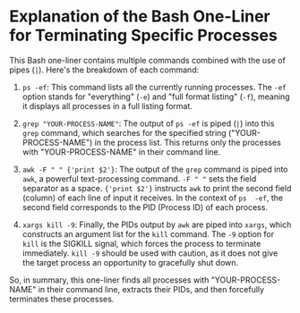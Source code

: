 # Explanation of the Bash One-Liner for Terminating Specific Processes

This Bash one-liner contains multiple commands combined with the use of 
pipes (`|`). Here's the breakdown of each command:

1. `ps -ef`: This command lists all the currently running processes. The 
`-ef` option stands for "everything" (`-e`) and "full format listing" 
(`-f`), meaning it displays all processes in a full listing format.

2. `grep "YOUR-PROCESS-NAME"`: The output of `ps -ef` is 
piped (`|`) into this `grep` command, which searches for the specified 
string ("YOUR-PROCESS-NAME") in the process list. This 
returns only the processes with "YOUR-PROCESS-NAME" in their 
command line.

3. `awk -F " " {'print $2'}`: The output of the `grep` command is piped 
into `awk`, a powerful text-processing command. `-F " "` sets the field 
separator as a space. `{'print $2'}` instructs `awk` to print the second 
field (column) of each line of input it receives. In the context of `ps 
-ef`, the second field corresponds to the PID (Process ID) of each 
process.

4. `xargs kill -9`: Finally, the PIDs output by `awk` are piped into 
`xargs`, which constructs an argument list for the `kill` command. The 
`-9` option for `kill` is the SIGKILL signal, which forces the process to 
terminate immediately. `kill -9` should be used with caution, as it does 
not give the target process an opportunity to gracefully shut down.

So, in summary, this one-liner finds all processes with 
"YOUR-PROCESS-NAME" in their command line, extracts their 
PIDs, and then forcefully terminates these processes.

